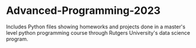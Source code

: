 # Advanced-Programming-2023
Includes Python files showing homeworks and projects done in a master's level python programming course through Rutgers University's data science program.
